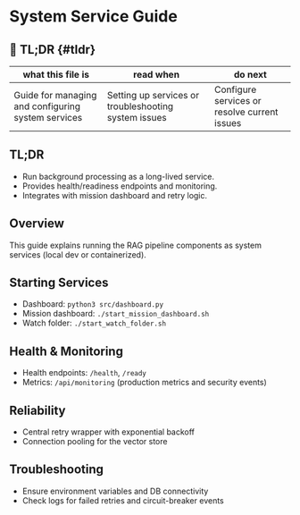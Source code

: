 # System Service Guide

## 🔎 TL;DR {#tldr}

| what this file is | read when | do next |
|---|---|---|
| Guide for managing and configuring system services | Setting up services or troubleshooting system issues | Configure services or resolve current issues |



## TL;DR

- Run background processing as a long-lived service.
- Provides health/readiness endpoints and monitoring.
- Integrates with mission dashboard and retry logic.

## Overview

This guide explains running the RAG pipeline components as system services (local dev or containerized).

## Starting Services

- Dashboard: `python3 src/dashboard.py`
- Mission dashboard: `./start_mission_dashboard.sh`
- Watch folder: `./start_watch_folder.sh`

## Health & Monitoring

- Health endpoints: `/health`, `/ready`
- Metrics: `/api/monitoring` (production metrics and security events)

## Reliability

- Central retry wrapper with exponential backoff
- Connection pooling for the vector store

## Troubleshooting

- Ensure environment variables and DB connectivity
- Check logs for failed retries and circuit-breaker events
